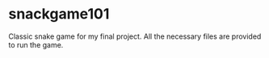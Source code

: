 # snackgame101

Classic snake game for my final project. All the necessary files are provided to run the game.
